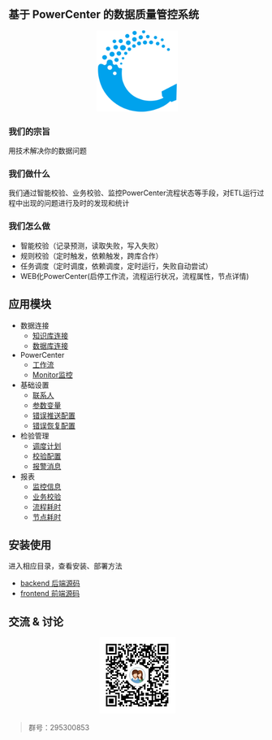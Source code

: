 ## 基于 PowerCenter 的数据质量管控系统
<p align="center">
  <img width="160" alt="dtinfor" src="./docs/logo.png"/>
</p>

### 我们的宗旨
用技术解决你的数据问题
### 我们做什么
我们通过智能校验、业务校验、监控PowerCenter流程状态等手段，对ETL运行过程中出现的问题进行及时的发现和统计
### 我们怎么做
 - 智能校验（记录预测，读取失败，写入失败）
 - 规则校验（定时触发，依赖触发，跨库合作）
 - 任务调度（定时调度，依赖调度，定时运行，失败自动尝试）
 - WEB化PowerCenter(启停工作流，流程运行状况，流程属性，节点详情)

## 应用模块
- 数据连接
  - [知识库连接](./docs/知识库连接.png)
  - [数据库连接](./docs/知识库连接.png)
- PowerCenter
  - [工作流](./docs/工作流.png)
  - [Monitor监控](./docs/monitor监控.png)
- 基础设置
  - [联系人](./docs/联系人.png)
  - [参数变量](./docs/参数变量.png)
  - [错误推送配置](./docs/错误推送配置.png)
  - [错误恢复配置](./docs/错误恢复配置.png)
- 检验管理
  - [调度计划](./docs/调度计划.png)
  - [校验配置](./docs/校验配置.png)
  - [报警消息](./docs/报警消息.png)
- 报表
  - [监控信息](./docs/监控信息.png)
  - [业务校验](./docs/业务校验.png)
  - [流程耗时](./docs/流程耗时.png)
  - [节点耗时](./docs/节点耗时.png)

## 安装使用
进入相应目录，查看安装、部署方法
- [backend 后端源码](./backend)
- [frontend 前端源码](./frontend)

## 交流 & 讨论
<p align="center">
  <img alt="QQ群" src="./docs/qq.png"/>
</p>

> 群号：295300853
